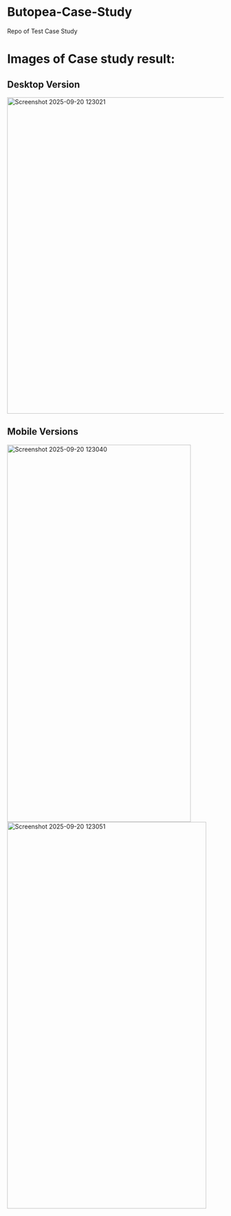 # Butopea-Case-Study
Repo of Test Case Study

# Images of Case study result:

## Desktop Version

<img width="1581" height="734" alt="Screenshot 2025-09-20 123021" src="https://github.com/user-attachments/assets/11b2d074-141a-44f7-a011-b78ae58f37de" />

## Mobile Versions

<img width="427" height="875" alt="Screenshot 2025-09-20 123040" src="https://github.com/user-attachments/assets/691c31c0-8018-4a51-9942-47b766682b71" />
<img width="463" height="897" alt="Screenshot 2025-09-20 123051" src="https://github.com/user-attachments/assets/eb48ec82-f04c-43b5-b2ca-b39bd761301b" />

